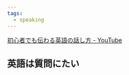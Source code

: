 ```yaml
---
tags:
  - speaking
---
```

[初心者でも伝わる英語の話し方 - YouTube](https://www.youtube.com/watch?v=lCx7IDwr6jI)

## 英語は質問にたい